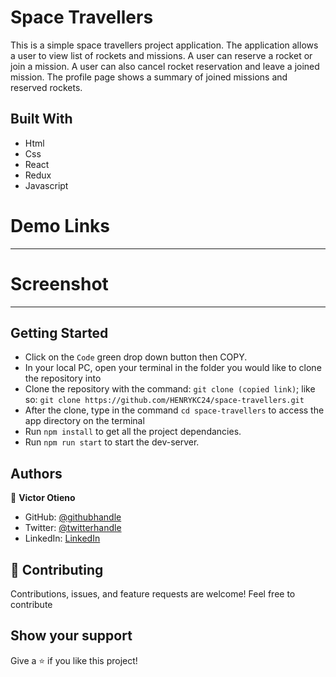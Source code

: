 # Space Travellers

This is a simple space travellers project application. The application allows a user to view list of
rockets and missions. A user can reserve a rocket or join a mission. A user can also cancel rocket reservation and leave a joined mission. The profile page shows a summary of joined missions and reserved rockets.

## Built With

- Html
- Css
- React
- Redux
- Javascript

# Demo Links
-----------

# Screenshot
------------

## Getting Started

- Click on the `Code` green drop down button then COPY.
- In your local PC, open your terminal in the folder you would like to clone the repository into
- Clone the repository with the command: `git clone (copied link)`; like so: `git clone https://github.com/HENRYKC24/space-travellers.git`
- After the clone, type in the command `cd space-travellers` to access the app directory on the terminal
- Run `npm install` to get all the project dependancies.
- Run `npm run start` to start the dev-server.

## Authors

:bust_in_silhouette: **Victor Otieno**

- GitHub: [@githubhandle](https://github.com/vikitaotiz)
- Twitter: [@twitterhandle](https://twitter.com/victoro29641869)
- LinkedIn: [LinkedIn](https://www.linkedin.com/in/victor-otieno-22ba7773/)

## :handshake: Contributing

Contributions, issues, and feature requests are welcome!
Feel free to contribute

## Show your support

Give a ⭐️ if you like this project!
